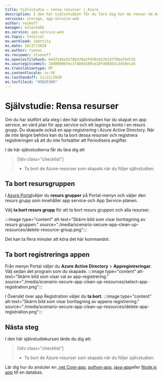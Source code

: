 ```yaml
---
title: Självstudie – rensa resurser | Azure
description: I den här självstudien får du lära dig hur du rensar de Azure-resurser som allokeras när du skapar webbappen.
services: storage, app-service-web
author: rwike77
manager: CelesteDG
ms.service: app-service-web
ms.topic: tutorial
ms.workload: identity
ms.date: 10/27/2020
ms.author: ryanwi
ms.reviewer: stsoneff
ms.openlocfilehash: 64421dba5578b478a5fdf0c657614770baf9d735
ms.sourcegitcommit: 10d00006fec1f4b69289ce18fdd0452c3458eca5
ms.translationtype: MT
ms.contentlocale: sv-SE
ms.lasthandoff: 11/21/2020
ms.locfileid: "95025369"
---
```

# <a name="tutorial-clean-up-resources"></a>Självstudie: Rensa resurser

Om du har slutfört alla steg i den här självstudien har du skapat en app service, en värd plan för app service och ett lagrings konto i en resurs grupp. Du skapade också en app-registrering i Azure Active Directory. När de inte längre behövs kan du ta bort dessa resurser och registrera registreringen så att du inte fortsätter att Periodisera avgifter.

I de här självstudierna får du lära dig att

> [!div class="checklist"]
>
> * Ta bort de Azure-resurser som skapats när du följer självstudien.

## <a name="delete-the-resource-group"></a>Ta bort resursgruppen

I [Azure Portal](https://portal.azure.com)väljer du **resurs grupper** på Portal-menyn och väljer den resurs grupp som innehåller app service-och App Service-planen.

Välj **ta bort resurs grupp** för att ta bort resurs gruppen och alla resurser.

:::image type="content" alt-text="Skärm bild som visar borttagning av resurs gruppen." source="./media/scenario-secure-app-clean-up-resources/delete-resource-group.png":::

Det kan ta flera minuter att köra det här kommandot.

## <a name="delete-the-app-registration"></a>Ta bort registrerings appen

Från menyn Portal väljer du **Azure Active Directory**  >  **Appregistreringar**. Välj sedan det program som du skapade.
:::image type="content" alt-text="Skärm bild som visar val av app-registrering." source="./media/scenario-secure-app-clean-up-resources/select-app-registration.png":::

I Översikt över app Registration väljer du **ta bort**.
:::image type="content" alt-text="Skärm bild som visar borttagning av appens registrering." source="./media/scenario-secure-app-clean-up-resources/delete-app-registration.png":::

## <a name="next-steps"></a>Nästa steg

I den här självstudiekursen lärde du dig att:

> [!div class="checklist"]
>
> * Ta bort de Azure-resurser som skapats när du följer självstudien.

Lär dig hur du ansluter en [.net Core-app](tutorial-dotnetcore-sqldb-app.md), [python-app](tutorial-python-postgresql-app.md), [java-app](tutorial-java-spring-cosmosdb.md)eller [Node.js app](tutorial-nodejs-mongodb-app.md) till en databas.